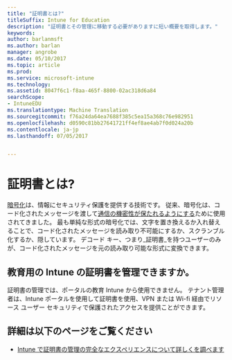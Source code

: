 ```yaml
---
title: "証明書とは?"
titleSuffix: Intune for Education
description: "証明書とその管理に移動する必要がありますに短い概要を取得します。"
keywords: 
author: barlanmsft
ms.author: barlan
manager: angrobe
ms.date: 05/10/2017
ms.topic: article
ms.prod: 
ms.service: microsoft-intune
ms.technology: 
ms.assetid: 8047f6c1-f8aa-465f-8800-02ac318d6a84
searchScope:
- IntuneEDU
ms.translationtype: Machine Translation
ms.sourcegitcommit: f76a24da64ea7688f385c5ea15a368c76e982951
ms.openlocfilehash: d0590c81bb27641721ff4ef8ae4ab7f0d024a20b
ms.contentlocale: ja-jp
ms.lasthandoff: 07/05/2017


---
```


# <a name="what-are-certificates"></a>証明書とは?

[暗号化](https://technet.microsoft.com/library/cc962030.aspx)は、情報にセキュリティ保護を提供する技術です。 従来、暗号化は、コード化されたメッセージを渡して[通信の機密性が保たれるようにする](https://technet.microsoft.com/library/cc962019.aspx)ために使用されてきました。 最も単純な形式の暗号化では、文字を置き換えるか入れ替えることで、コード化されたメッセージを読み取り不可能にするか、スクランブル化するか、隠しています。 デコード キー、つまり_証明書_を持つユーザーのみが、コード化されたメッセージを元の読み取り可能な形式に変換できます。

## <a name="can-i-manage-certificates-in-intune-for-education"></a>教育用の Intune の証明書を管理できますか。

証明書の管理では、ポータルの教育 Intune から使用できません。 テナント管理者は、Intune ポータルを使用して証明書を使用、VPN または Wi-fi 経由でリソース ユーザー セキュリティで保護されたアクセスを提供ことができます。

## <a name="find-out-more"></a>詳細は以下のページをご覧ください

- [Intune で証明書の管理の完全なエクスペリエンスについて詳しくを調べます](https://docs.microsoft.com/intune/deploy-use/secure-resource-access-with-certificate-profiles)

